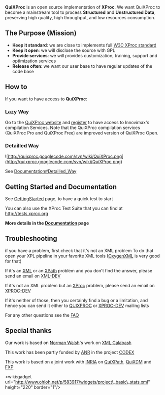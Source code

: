 **QuiXProc** is an open source implementation of **XProc**. We want QuiXProc to become a mainstream tool to process **Structured** and **Unstructured Data**, preserving high quality, high throughput, and low resources consumption.



## The Purpose (Mission) ##

  * **Keep it standard**: we are close to implements full [W3C XProc standard](http://w3.org/TR/xproc)
  * **Keep it open**: we will disclose the source with GPL
  * **Provide services**: we will provides customization, training, support and optimization services
  * **Release often**: we want our user base to have regular updates of the code base

## How to ##
If you want to have access to **QuiXProc**:

### Lazy Way ###
Go to the [QuiXProc website](http://www.quixproc.com/quix/home) and [register](http://www.quixproc.com/quix/info?type=register) to have access to Innovimax's compilation Services. Note that the QuiXProc compilation services (QuiXProc Pro and QuiXProc Free) are improved version of QuiXProc Open.

### Detailled Way ###

![http://quixproc.googlecode.com/svn/wiki/QuiXProc.png](http://quixproc.googlecode.com/svn/wiki/QuiXProc.png)

See [Documentation#Detailled\_Way](Documentation#Detailled_Way.md)

## Getting Started and Documentation ##
See [GettingStarted](GettingStarted.md) page, to have a quick test to start

You can also use the XProc Test Suite that you can find at http://tests.xproc.org

**More details in the [Documentation](Documentation.md) page**

## Troubleshooting ##
if you have a problem, first check that it's not an XML problem
To do that open your XPL pipeline in your favorite XML tools ([OxygenXML](http://oxygenxml.com) is very good for that)

If it's an [XML](http://en.wikipedia.org/wiki/XML) or an [XPath](http://en.wikipedia.org/wiki/XPath) problem and you don't find the answer, please send an email on [XML-DEV](http://www.xml.org/xml-dev/)

If it's not an XML problem but an [XProc](http://en.wikipedia.org/wiki/XProc) problem, please send an email on [XPROC-DEV](http://lists.w3.org/Archives/Public/xproc-dev/)

If it's neither of those, then you certainly find a bug or a limitation, and hence you can send it either to [QUIXPROC](http://groups.google.com/group/quixproc) or [XPROC-DEV](http://lists.w3.org/Archives/Public/xproc-dev/) mailing lists

For any other questions see the [FAQ](FAQ.md)

## Special thanks ##
Our work is based on [Norman Walsh](http://norman.walsh.name/)'s work on [XML Calabash](http://xmlcalabash.com/)

This work has been partly funded by [ANR](ANR.md) in the project [CODEX](http://codex.saclay.inria.fr/)

This work is based on a joint work with [INRIA](INRIA.md) on [QuiXPath](http://code.google.com/p/quixpath), [QuiXDM](http://code.google.com/p/quixdm) and [FXP](https://gforge.inria.fr/projects/evoxs/)

&lt;wiki:gadget url="http://www.ohloh.net/p/583917/widgets/project\_basic\_stats.xml" height="220" border="1"/&gt;